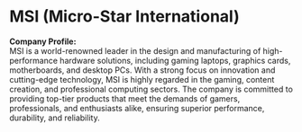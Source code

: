 # MSI (Micro-Star International)

<b>Company Profile:</b><br>
MSI is a world-renowned leader in the design and manufacturing of high-performance hardware solutions, including gaming laptops, graphics cards, motherboards, and desktop PCs. With a strong focus on innovation and cutting-edge technology, MSI is highly regarded in the gaming, content creation, and professional computing sectors. The company is committed to providing top-tier products that meet the demands of gamers, professionals, and enthusiasts alike, ensuring superior performance, durability, and reliability.

